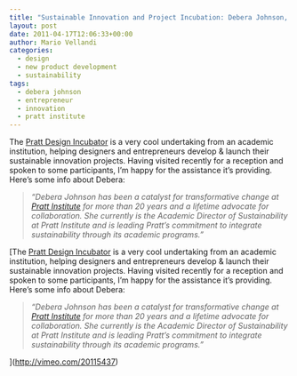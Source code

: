 ```yaml
---
title: "Sustainable Innovation and Project Incubation: Debera Johnson, Pratt Institute"
layout: post
date: 2011-04-17T12:06:33+00:00
author: Mario Vellandi
categories:
  - design
  - new product development
  - sustainability
tags:
  - debera johnson
  - entrepreneur
  - innovation
  - pratt institute
---
```

The [Pratt Design Incubator](http://incubator.pratt.edu/) is a very cool undertaking from an academic institution, helping designers and entrepreneurs develop & launch their sustainable innovation projects. Having visited recently for a reception and spoken to some participants, I&#8217;m happy for the assistance it&#8217;s providing. Here&#8217;s some info about Debera:

> *&#8220;Debera Johnson has been a catalyst for transformative change at <a href="http://www.pratt.edu/">Pratt Institute</a> for more than 20 years and a lifetime advocate for collaboration. She currently is the Academic Director of Sustainability at Pratt Institute and is leading Pratt’s commitment to integrate sustainability through its academic programs.&#8221;*

[The [Pratt Design Incubator](http://incubator.pratt.edu/) is a very cool undertaking from an academic institution, helping designers and entrepreneurs develop & launch their sustainable innovation projects. Having visited recently for a reception and spoken to some participants, I&#8217;m happy for the assistance it&#8217;s providing. Here&#8217;s some info about Debera:

> *&#8220;Debera Johnson has been a catalyst for transformative change at <a href="http://www.pratt.edu/">Pratt Institute</a> for more than 20 years and a lifetime advocate for collaboration. She currently is the Academic Director of Sustainability at Pratt Institute and is leading Pratt’s commitment to integrate sustainability through its academic programs.&#8221;*

](http://vimeo.com/20115437)
